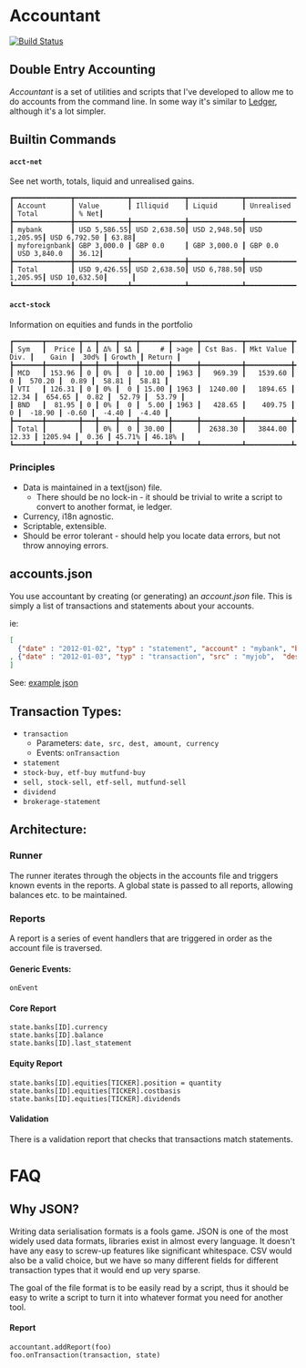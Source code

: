 # Accountant
[![Build Status](https://secure.travis-ci.org/peterbraden/accountant.png)](http://travis-ci.org/peterbraden/accountant)

## Double Entry Accounting

_Accountant_ is a set of utilities and scripts that I've developed to allow
 me to do accounts from the command line. In some way it's similar to 
 [Ledger](http://ledger-cli.org/3.0/doc/ledger3.html), although it's a lot simpler.

## Builtin Commands

#### `acct-net`
See net worth, totals, liquid and unrealised gains.

```
┏━━━━━━━━━━━━━━┳━━━━━━━━━━━━━┳━━━━━━━━━━━━━┳━━━━━━━━━━━━━┳━━━━━━━━━━━━━┳━━━━━━━━━━━━━━┳━━━━━━┓
┃ Account      ┃ Value       ┃ Illiquid    ┃ Liquid      ┃ Unrealised  ┃ Total        ┃ % Net┃
┣━━━━━━━━━━━━━━╋━━━━━━━━━━━━━╋━━━━━━━━━━━━━╋━━━━━━━━━━━━━╋━━━━━━━━━━━━━╋━━━━━━━━━━━━━━╋━━━━━━┫
┃ mybank       ┃ USD 5,586.55┃ USD 2,638.50┃ USD 2,948.50┃ USD 1,205.95┃ USD 6,792.50 ┃ 63.88┃
┃ myforeignbank┃ GBP 3,000.0 ┃ GBP 0.0     ┃ GBP 3,000.0 ┃ GBP 0.0     ┃ USD 3,840.0  ┃ 36.12┃
┣━━━━━━━━━━━━━━╋━━━━━━━━━━━━━╋━━━━━━━━━━━━━╋━━━━━━━━━━━━━╋━━━━━━━━━━━━━╋━━━━━━━━━━━━━━╋━━━━━━┫
┃ Total        ┃ USD 9,426.55┃ USD 2,638.50┃ USD 6,788.50┃ USD 1,205.95┃ USD 10,632.50┃      ┃
┗━━━━━━━━━━━━━━┻━━━━━━━━━━━━━┻━━━━━━━━━━━━━┻━━━━━━━━━━━━━┻━━━━━━━━━━━━━┻━━━━━━━━━━━━━━┻━━━━━━┛
```

#### `acct-stock`
Information on equities and funds in the portfolio
```
┏━━━━━━━┳━━━━━━━━┳━━━┳━━━━┳━━━━┳━━━━━━━┳━━━━━━┳━━━━━━━━━━┳━━━━━━━━━━━┳━━━━━━━┳━━━━━━━━━┳━━━━━━━┳━━━━━━━━┳━━━━━━━━┓
┃ Sym   ┃  Price ┃ Δ ┃ Δ% ┃ $Δ ┃     # ┃ >age ┃ Cst Bas. ┃ Mkt Value ┃  Div. ┃    Gain ┃  30d% ┃ Growth ┃ Return ┃
┣━━━━━━━╋━━━━━━━━╋━━━╋━━━━╋━━━━╋━━━━━━━╋━━━━━━╋━━━━━━━━━━╋━━━━━━━━━━━╋━━━━━━━╋━━━━━━━━━╋━━━━━━━╋━━━━━━━━╋━━━━━━━━┫
┃ MCD   ┃ 153.96 ┃ 0 ┃ 0% ┃  0 ┃ 10.00 ┃ 1963 ┃   969.39 ┃   1539.60 ┃     0 ┃  570.20 ┃  0.89 ┃  58.81 ┃  58.81 ┃
┃ VTI   ┃ 126.31 ┃ 0 ┃ 0% ┃  0 ┃ 15.00 ┃ 1963 ┃  1240.00 ┃   1894.65 ┃ 12.34 ┃  654.65 ┃  0.82 ┃  52.79 ┃  53.79 ┃
┃ BND   ┃  81.95 ┃ 0 ┃ 0% ┃  0 ┃  5.00 ┃ 1963 ┃   428.65 ┃    409.75 ┃     0 ┃  -18.90 ┃ -0.60 ┃  -4.40 ┃  -4.40 ┃
┣━━━━━━━╋━━━━━━━━╋━━━╋━━━━╋━━━━╋━━━━━━━╋━━━━━━╋━━━━━━━━━━╋━━━━━━━━━━━╋━━━━━━━╋━━━━━━━━━╋━━━━━━━╋━━━━━━━━╋━━━━━━━━┫
┃ Total ┃        ┃   ┃ 0% ┃  0 ┃ 30.00 ┃      ┃  2638.30 ┃   3844.00 ┃ 12.33 ┃ 1205.94 ┃  0.36 ┃ 45.71% ┃ 46.18% ┃
┗━━━━━━━┻━━━━━━━━┻━━━┻━━━━┻━━━━┻━━━━━━━┻━━━━━━┻━━━━━━━━━━┻━━━━━━━━━━━┻━━━━━━━┻━━━━━━━━━┻━━━━━━━┻━━━━━━━━┻━━━━━━━━┛
```

### Principles
- Data is maintained in a text(json) file.
  - There should be no lock-in - it should be trivial to write a script to
      convert to another format, ie ledger.
- Currency, i18n agnostic.
- Scriptable, extensible.
- Should be error tolerant - should help you locate data errors, but not throw
  annoying errors.

## accounts.json

You use accountant by creating (or generating) an _account.json_ file. This is
simply a list of transactions and statements about your accounts.

ie:
```json
[ 
  {"date" : "2012-01-02", "typ" : "statement", "account" : "mybank", "balance" : 0, "currency" : "USD"}
, {"date" : "2012-01-03", "typ" : "transaction", "src" : "myjob",  "dest" : "mybank", "amount" : 1000.01, "currency" : "USD"}
]
```

See: [example json](./example-accounts.json)


## Transaction Types:

- `transaction`
  - Parameters: `date, src, dest, amount, currency`
  - Events: `onTransaction`
- `statement`
- `stock-buy, etf-buy mutfund-buy`
- `sell, stock-sell, etf-sell, mutfund-sell`
- `dividend`
- `brokerage-statement`

## Architecture:

### Runner
The runner iterates through the objects in the accounts file and triggers known
events in the reports. A global state is passed to all reports, allowing balances
etc. to be maintained.

### Reports
A report is a series of event handlers that are triggered in order as the
account file is traversed.

#### Generic Events:
`onEvent`

#### Core Report
```
state.banks[ID].currency
state.banks[ID].balance
state.banks[ID].last_statement
```

#### Equity Report
```
state.banks[ID].equities[TICKER].position = quantity
state.banks[ID].equities[TICKER].costbasis 
state.banks[ID].equities[TICKER].dividends
```

#### Validation
There is a validation report that checks that transactions match statements.


# FAQ

## Why JSON?

Writing data serialisation formats is a fools game. JSON is one of the most
widely used data formats, libraries exist in almost every language. It doesn't
have any easy to screw-up features like significant whitespace. CSV would also
be a valid choice, but we have so many different fields for different
transaction types that it would end up very sparse.

The goal of the file format is to be easily read by a script, thus it should be
easy to write a script to turn it into whatever format you need for another
tool.



#### Report
```
accountant.addReport(foo)
foo.onTransaction(transaction, state)
```
